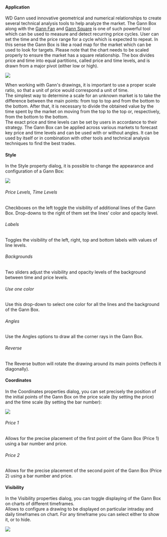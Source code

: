 #### Application

WD Gann used innovative geometrical and numerical relationships to create several technical analysis tools to help analyze the market. The Gann Box along with the [Gann Fan](https://www.tradingview.com/support/solutions/43000518151-gann-fan/) and [Gann Square](https://www.tradingview.com/support/solutions/43000518149-gann-square/) is one of such powerful tool which can be used to measure and detect recurring price cycles. User can set the time and the price range for a cycle which is expected to repeat. In this sense the Gann Box is like a road map for the market which can be used to look for targets. Please note that the chart needs to be scaled properly to ensure the market has a square relationship. The box divides price and time into equal partitions, called price and time levels, and is drawn from a major pivot (either low or high).

![](https://s3.amazonaws.com/cdn.freshdesk.com/data/helpdesk/attachments/production/43525698470/original/nXQPXGHexMbKApqYyIoNA8CKwaH2uUMNjA.png?1732612442)

When working with Gann's drawings, it is important to use a proper scale ratio, so that a unit of price would correspond a unit of time.  
The simplest way to determine a scale for an unknown market is to take the difference between the main points: from top to top and from the bottom to the bottom. After that, it is necessary to divide the obtained value by the time spent by the market on moving from the top to the top or, respectively, from the bottom to the bottom.  
The exact price and time levels can be set by users in accordance to their strategy. The Gann Box can be applied across various markets to forecast key price and time levels and can be used with or without angles. It can be used by itself or in combination with other tools and technical analysis techniques to find the best trades.

#### Style

In the Style property dialog, it is possible to change the appearance and configuration of a Gann Box:

![](https://s3.amazonaws.com/cdn.freshdesk.com/data/helpdesk/attachments/production/43525698584/original/QiJsTaivE3ZA-3Ap6xaLoqXjaFVxyVMKIw.png?1732612464)

###### Price Levels, Time Levels

Checkboxes on the left toggle the visibility of additional lines of the Gann Box. Drop-downs to the right of them set the lines' color and opacity level.  

###### Labels

Toggles the visibility of the left, right, top and bottom labels with values of line levels.

###### Backgrounds

Two sliders adjust the visibility and opacity levels of the background between time and price levels.

###### Use one color

Use this drop-down to select one color for all the lines and the background of the Gann Box.

###### Angles

Use the Angles options to draw all the corner rays in the Gann Box.

###### Reverse

The Reverse button will rotate the drawing around its main points (reflects it diagonally).

#### Coordinates

In the Coordinates properties dialog, you can set precisely the position of the initial points of the Gann Box on the price scale (by setting the price) and the time scale (by setting the bar number):

![](https://s3.amazonaws.com/cdn.freshdesk.com/data/helpdesk/attachments/production/43525699359/original/v2EpQsrUgJcG4YvPY4-Lxpk1Y7tLyx7AVw.png?1732612648)

###### Price 1

Allows for the precise placement of the first point of the Gann Box (Price 1) using a bar number and price.

###### Price 2

Allows for the precise placement of the second point of the Gann Box (Price 2) using a bar number and price.

#### Visibility

In the Visibility properties dialog, you can toggle displaying of the Gann Box on charts of different timeframes.  
Allows to configure a drawing to be displayed on particular intraday and daily timeframes on chart. For any timeframe you can select either to show it, or to hide.

![](https://s3.amazonaws.com/cdn.freshdesk.com/data/helpdesk/attachments/production/43525699416/original/8Ai-1I3g2ZCq0xgMBj9Hp0rCMWqtl6OyCA.png?1732612662)
